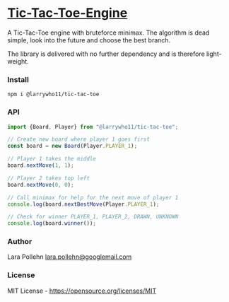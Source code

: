 # [Tic-Tac-Toe-Engine](https://www.npmjs.com/package/@larrywho11/tic-tac-toe)

A Tic-Tac-Toe engine with bruteforce minimax. The algorithm is dead simple, look into the future and choose the best branch. 

The library is delivered with no further dependency and is therefore light-weight.

### Install

`
npm i @larrywho11/tic-tac-toe
`

### API

```javascript
import {Board, Player} from "@larrywho11/tic-tac-toe";

// Create new board where player 1 goes first
const board = new Board(Player.PLAYER_1);

// Player 1 takes the middle
board.nextMove(1, 1);

// Player 2 takes top left
board.nextMove(0, 0);

// Call minimax for help for the next move of player 1
console.log(board.nextBestMove(Player.PLAYER_1);

// Check for winner PLAYER_1, PLAYER_2, DRAWN, UNKNOWN
console.log(board.winner());
```

### Author

Lara Pollehn <lara.pollehn@googlemail.com>

### License

MIT License - https://opensource.org/licenses/MIT
